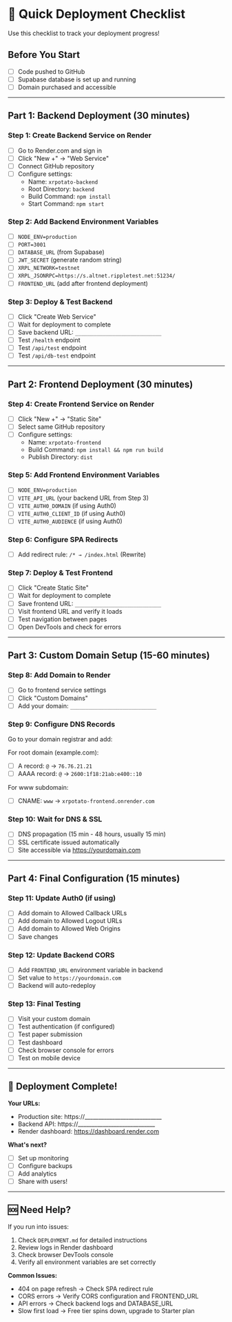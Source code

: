 # 🎯 Quick Deployment Checklist

Use this checklist to track your deployment progress!

## Before You Start
- [ ] Code pushed to GitHub
- [ ] Supabase database is set up and running
- [ ] Domain purchased and accessible

---

## Part 1: Backend Deployment (30 minutes)

### Step 1: Create Backend Service on Render
- [ ] Go to Render.com and sign in
- [ ] Click "New +" → "Web Service"
- [ ] Connect GitHub repository
- [ ] Configure settings:
  - Name: `xrpotato-backend`
  - Root Directory: `backend`
  - Build Command: `npm install`
  - Start Command: `npm start`

### Step 2: Add Backend Environment Variables
- [ ] `NODE_ENV=production`
- [ ] `PORT=3001`
- [ ] `DATABASE_URL` (from Supabase)
- [ ] `JWT_SECRET` (generate random string)
- [ ] `XRPL_NETWORK=testnet`
- [ ] `XRPL_JSONRPC=https://s.altnet.rippletest.net:51234/`
- [ ] `FRONTEND_URL` (add after frontend deployment)

### Step 3: Deploy & Test Backend
- [ ] Click "Create Web Service"
- [ ] Wait for deployment to complete
- [ ] Save backend URL: `____________________________`
- [ ] Test `/health` endpoint
- [ ] Test `/api/test` endpoint
- [ ] Test `/api/db-test` endpoint

---

## Part 2: Frontend Deployment (30 minutes)

### Step 4: Create Frontend Service on Render
- [ ] Click "New +" → "Static Site"
- [ ] Select same GitHub repository
- [ ] Configure settings:
  - Name: `xrpotato-frontend`
  - Build Command: `npm install && npm run build`
  - Publish Directory: `dist`

### Step 5: Add Frontend Environment Variables
- [ ] `NODE_ENV=production`
- [ ] `VITE_API_URL` (your backend URL from Step 3)
- [ ] `VITE_AUTH0_DOMAIN` (if using Auth0)
- [ ] `VITE_AUTH0_CLIENT_ID` (if using Auth0)
- [ ] `VITE_AUTH0_AUDIENCE` (if using Auth0)

### Step 6: Configure SPA Redirects
- [ ] Add redirect rule: `/* → /index.html` (Rewrite)

### Step 7: Deploy & Test Frontend
- [ ] Click "Create Static Site"
- [ ] Wait for deployment to complete
- [ ] Save frontend URL: `____________________________`
- [ ] Visit frontend URL and verify it loads
- [ ] Test navigation between pages
- [ ] Open DevTools and check for errors

---

## Part 3: Custom Domain Setup (15-60 minutes)

### Step 8: Add Domain to Render
- [ ] Go to frontend service settings
- [ ] Click "Custom Domains"
- [ ] Add your domain: `____________________________`

### Step 9: Configure DNS Records
Go to your domain registrar and add:

For root domain (example.com):
- [ ] A record: `@` → `76.76.21.21`
- [ ] AAAA record: `@` → `2600:1f18:21ab:e400::10`

For www subdomain:
- [ ] CNAME: `www` → `xrpotato-frontend.onrender.com`

### Step 10: Wait for DNS & SSL
- [ ] DNS propagation (15 min - 48 hours, usually 15 min)
- [ ] SSL certificate issued automatically
- [ ] Site accessible via https://yourdomain.com

---

## Part 4: Final Configuration (15 minutes)

### Step 11: Update Auth0 (if using)
- [ ] Add domain to Allowed Callback URLs
- [ ] Add domain to Allowed Logout URLs
- [ ] Add domain to Allowed Web Origins
- [ ] Save changes

### Step 12: Update Backend CORS
- [ ] Add `FRONTEND_URL` environment variable in backend
- [ ] Set value to `https://yourdomain.com`
- [ ] Backend will auto-redeploy

### Step 13: Final Testing
- [ ] Visit your custom domain
- [ ] Test authentication (if configured)
- [ ] Test paper submission
- [ ] Test dashboard
- [ ] Check browser console for errors
- [ ] Test on mobile device

---

## 🎉 Deployment Complete!

**Your URLs:**
- Production site: https://____________________________
- Backend API: https://____________________________
- Render dashboard: https://dashboard.render.com

**What's next?**
- [ ] Set up monitoring
- [ ] Configure backups
- [ ] Add analytics
- [ ] Share with users!

---

## 🆘 Need Help?

If you run into issues:
1. Check `DEPLOYMENT.md` for detailed instructions
2. Review logs in Render dashboard
3. Check browser DevTools console
4. Verify all environment variables are set correctly

**Common Issues:**
- 404 on page refresh → Check SPA redirect rule
- CORS errors → Verify CORS configuration and FRONTEND_URL
- API errors → Check backend logs and DATABASE_URL
- Slow first load → Free tier spins down, upgrade to Starter plan
